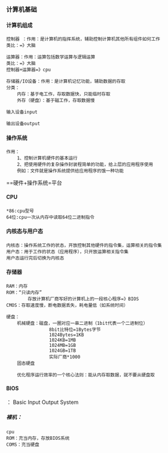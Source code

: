 ### 计算机基础
#### 计算机组成
	控制器 ：作用：是计算机的指挥系统，辅助控制计算机其他所有组件如何工作 
	类比：=》大脑
	
	运算器：作用：运算包括数学运算与逻辑运算
	类比：=》大脑
	控制器+运算器=》cpu
	
	存储器/IO设备：作用：是计算机记忆功能，辅助数据的存取
	分类：
		内存：基于电工作，存取数据快，只能临时存取
		外存（硬盘）：基于磁工作，存取数据慢
	
	输入设备input
	
	输出设备output


#### 操作系统
	作用：
		1、控制计算机硬件的基本运行
		2、把使用硬件的复杂操作封装程简单的功能，给上层的应用程序使用	
		例如：文件就是操作系统提供给应用程序的饿一种功能 

==硬件+操作系统=平台

#### CPU
	*86:cpu型号 
	64位:cpu一次从内存中读取64位二进制指令

#### 内核态与用户态
	内核态：操作系统工作的状态，开放控制其他硬件的指令集，运算相关的指令集
	用户态：用于工作的状态（应用程序），只开放运算相关指令集 
	用户态运行完后切换为内核态

#### 存储器
	RAM：内存
	ROM：“只读内存”
			存放计算机厂商写好的计算机上的一段核心程序=》BIOS
	CMOS：存取速度慢，断电数据丢失，耗电量低（如系统时间）
	
	硬盘：
		机械硬盘：磁盘，一圈对应一串二进制（1bit代表一个二进制位）
					8bit比特位=1Bytes字节
					1024Bytes=1KB
					1024KB=1MB
					1024MB=1GB
					1024GB=1TB
					实际厂商*1000
		固态硬盘
		  
		优化程序运行效率的一个核心法则：能从内存取数据，就不要从硬盘取

#### BIOS
： Basic Input Output System
##### 裸机：
	cpu
	ROM：充当内存，存放BIOS系统
	COMS：充当硬盘